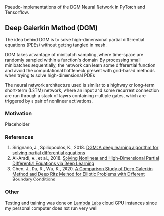 Pseudo-implementations of the DGM Neural Network in PyTorch and Tensorflow. 

## Deep Galerkin Method (DGM)

The idea behind DGM is to solve high-dimensional partial differential equations (PDEs) without getting tangled in mesh. 

DGM takes advantage of minibatch sampling, where time-space are randomly sampled within a function's domain. By processing small minibatches sequentially, the network can learn some differential function and avoid the computational bottleneck present with grid-based methods when trying to solve high-dimensional PDEs

The neural network architecture used is similar to a highway or long-term short-term (LSTM) network, where an input and some recurrent connection are run through a stack of layers containing multiple gates, which are triggered by a pair of nonlinear activations.

### Motivation

Placeholder

### References

1. Sirignano, J., Spiliopoulos, K., 2018. [DGM: A deep learning algorithm for solving partial differential equations](https://arxiv.org/pdf/1708.07469v5.pdf)
2. Al-Aradi, A., et al., 2018. [Solving Nonlinear and High-Dimensional Partial Differential Equations via Deep Learning](https://arxiv.org/pdf/1811.08782.pdf)
3. Chen, J., Du, R., Wu, K., 2020. [A Comparison Study of Deep Galerkin Method and Deep Ritz Method for Elliptic Problems with Different Boundary Conditions](https://arxiv.org/pdf/2005.04554.pdf)

### Other

Testing and training was done on [Lambda Labs](https://lambdalabs.com/service/gpu-cloud) cloud GPU instances since my personal computer does not run very well. 
